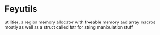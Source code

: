 # Feyutils
utilities, a region memory allocator with freeable memory and array macros mostly as well as a struct called fstr for string manipulation stuff